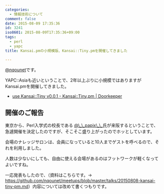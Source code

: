 ```yaml
---
categories:
  - 情報技術について
comment: false
date: 2015-08-09 17:35:36
id: 3241
iso8601: 2015-08-09T17:35:36+09:00
tags:
  - perl
  - yapc
title: Kansai.pmの小規模版、Kansai::Tiny.pmを開催してきました

---
```


<p><a href="https://twitter.com/nqounet">@nqounet</a>です。</p>

<p>YAPC::Asiaも近いということで、2年以上ぶりに小規模ではありますがKansai.pmを開催してきました。</p>

<ul>
<li><a href="https://kansai-tiny.doorkeeper.jp/events/29279">use Kansai::Tiny v0.0.1 - Kansai::Tiny.pm | Doorkeeper</a></li>
</ul>



<h2>開催のご報告</h2>

<p>東京から、Perl入学式の校長である <a href="https://twitter.com/__papix__">@&#92;_&#92;_papix&#92;_&#92;_</a>氏が来阪するということで、急遽開催を決定したのですが、そこそこ盛り上がったのでホッとしています。</p>

<p>会場のナレッジサロンは、会員になっていると10人までゲストを呼べるので、それを利用しました。</p>

<p>人数は少ないにしても、自由に使える会場があるのはフットワークが軽くなってよいですね。</p>

<p>一応発表もしたので、（資料はこちらです。→ <a href="https://github.com/nqounet/meetups/blob/master/talks/20150808-kansai-tiny-pm.md">https://github.com/nqounet/meetups/blob/master/talks/20150808-kansai-tiny-pm.md</a>）内容については改めて書くつもりです。</p>
    	